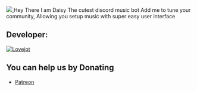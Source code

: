 <a href = "https://discord.gg/qUVFRzZHTU">
<img src="https://cdn.discordapp.com/attachments/1238004069600067706/1238461144033923102/1715342389194.jpg?ex=6644a452&is=664352d2&hm=192e74e6531a004e26f27ab9d77bc6fb08952a2942b45ab37b4903f370436479&" />
</a>
Hey There I am Daisy
The cutest discord music bot
Add me to tune your community,
Allowing you setup music with super easy user interface 


## Developer:
[![Lovejot](https://img.shields.io/badge/Instagram-%23E4405F.svg?logo=Instagram&logoColor=white)](https://instagram.com/imlovejot_) 


## You can help us by Donating
 - [Patreon](patreon.com/daisybot) 
